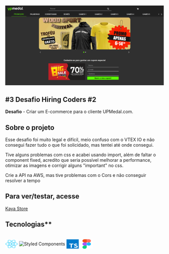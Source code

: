 ![Screenshot](screenshot.png)

## #3 Desafio Hiring Coders #2

<b>Desafio</b> - Criar um E-commerce para o cliente UPMedal.com.

## Sobre o projeto
Esse desafio foi muito legal e difícil, meio confuso com o VTEX IO e não consegui fazer tudo o que foi solicidado, mas tentei até onde consegui.

Tive alguns problemas com css e acabei usando import, além de faltar o component fixed, acredito que seria possível melhorar a performance, otimizar as imagens e corrigir alguns "important" no css.

Crie a API na AWS, mas tive problemas com o Cors e não conseguir resolver a tempo

## Para ver/testar, acesse

[Kaya Store](https://ogma--hiringcoders2021.myvtex.com/)

## Tecnologias**

<div style="**display**: inline_block"><br>
  <img align="center" alt="HTML" height="30" width="40" src="https://raw.githubusercontent.com/devicons/devicon/master/icons/react/react-original.svg">
  <img align="center" alt="Styled Components" height="30" width="100" src="https://img.shields.io/badge/styled--components-DB7093?style=for-the-badge&logo=styled-components&logoColor=white">
   <img align="center" alt="Typescript" height="30" width="40" src="https://raw.githubusercontent.com/devicons/devicon/master/icons/typescript/typescript-plain.svg">
  <img align="center" alt="CSS" height="30" width="40" src="https://raw.githubusercontent.com/devicons/devicon/9f4f5cdb393299a81125eb5127929ea7bfe42889/icons/figma/figma-original.svg">
</div>